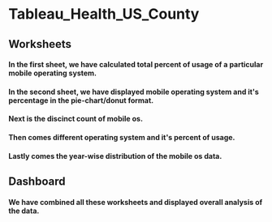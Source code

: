 # Tableau_Health_US_County

 ## Worksheets
 #### In the first sheet, we have calculated total percent of usage of a particular mobile operating system.
 #### In the second sheet, we have displayed mobile operating system and it's percentage in the pie-chart/donut format.  
 #### Next is the discinct count of mobile os.
 #### Then comes different operating system and it's percent of usage.
 #### Lastly comes the year-wise distribution of the mobile os data. 

 ## Dashboard
 #### We have combined all these worksheets and displayed overall analysis of the data.
